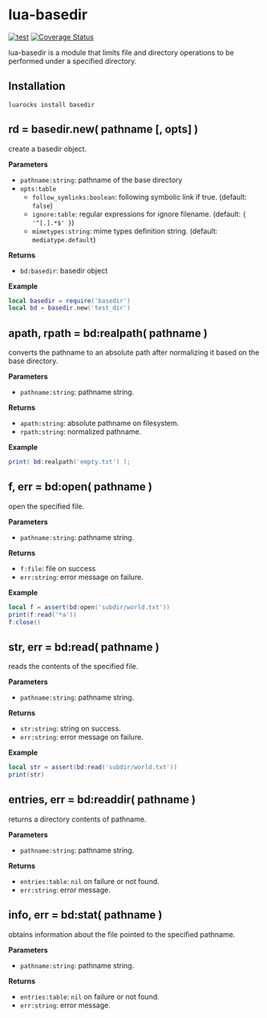 # lua-basedir

[![test](https://github.com/mah0x211/lua-basedir/actions/workflows/test.yml/badge.svg)](https://github.com/mah0x211/lua-basedir/actions/workflows/test.yml)
[![Coverage Status](https://coveralls.io/repos/github/mah0x211/lua-basedir/badge.svg?branch=master)](https://coveralls.io/github/mah0x211/lua-basedir?branch=master)

lua-basedir is a module that limits file and directory operations to be performed under a specified directory.


## Installation

```
luarocks install basedir
```


## rd = basedir.new( pathname [, opts] )

create a basedir object.

**Parameters**

- `pathname:string`: pathname of the base directory
- `opts:table`
    - `follow_symlinks:boolean`: following symbolic link if true. (default: `false`)
    - `ignore:table`: regular expressions for ignore filename. (default: `{ '^[.].*$' }`)
    - `mimetypes:string`: mime types definition string. (default: `mediatype.default`)


**Returns**

- `bd:basedir`: basedir object

**Example**

```lua
local basedir = require('basedir')
local bd = basedir.new('test_dir')
```


## apath, rpath = bd:realpath( pathname )

converts the pathname to an absolute path after normalizing it based on the base directory.

**Parameters**

- `pathname:string`: pathname string.

**Returns**

- `apath:string`: absolute pathname on filesystem.
- `rpath:string`: normalized pathname.

**Example**

```lua
print( bd:realpath('empty.txt') );
```


## f, err = bd:open( pathname )

open the specified file.

**Parameters**

- `pathname:string`: pathname string.

**Returns**

- `f:file`: file on success
- `err:string`: error message on failure.

**Example**

```lua
local f = assert(bd:open('subdir/world.txt'))
print(f:read('*a'))
f:close()
```


## str, err = bd:read( pathname )

reads the contents of the specified file.

**Parameters**

- `pathname:string`: pathname string.

**Returns**

- `str:string`: string on success.
- `err:string`: error message on failure.

**Example**

```lua
local str = assert(bd:read('subdir/world.txt'))
print(str)
```


## entries, err = bd:readdir( pathname )

returns a directory contents of pathname.

**Parameters**

- `pathname:string`: pathname string.

**Returns**

- `entries:table`: `nil` on failure or not found.
- `err:string`: error message.


## info, err = bd:stat( pathname )

obtains information about the file pointed to the specified pathname.

**Parameters**

- `pathname:string`: pathname string.

**Returns**

- `entries:table`: `nil` on failure or not found.
- `err:string`: error message.

